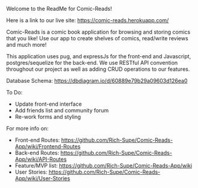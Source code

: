 Welcome to the ReadMe for Comic-Reads!

Here is a link to our live site:
https://comic-reads.herokuapp.com/

Comic-Reads is a comic book application for browsing and storing comics that you like! Use our app to create shelves of comics, read/write reviews and much more!

This application uses pug, and expressJs for the front-end and Javascript, postgres/sequelize for the back-end. We use RESTful API convention throughout our project as well as adding CRUD operations to our features.

Database Schema: https://dbdiagram.io/d/60889e79b29a09603d126ea0

To Do: 
* Update front-end interface
* Add friends list and community forum
* Re-work forms and styling

For more info on:
* Front-end Routes: https://github.com/Rich-Supe/Comic-Reads-App/wiki/Frontend-Routes
* Back-end Routes: https://github.com/Rich-Supe/Comic-Reads-App/wiki/API-Routes
* Feature/MVP list: https://github.com/Rich-Supe/Comic-Reads-App/wiki
* User Stories: https://github.com/Rich-Supe/Comic-Reads-App/wiki/User-Stories

